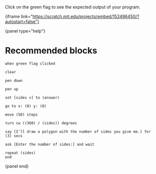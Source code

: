 Click on the green flag to see the expected output of your program.

{iframe link="https://scratch.mit.edu/projects/embed/152496450/?autostart=false"}

{panel type="help"}

# Recommended blocks

```scratch
when green flag clicked
```

```scratch
clear

pen down

pen up
```

```scratch
set [sides v] to (answer)
```

```scratch
go to x: (0) y: (0)

move (50) steps

turn cw ((360) / (sides)) degrees
```

```scratch
say [I'll draw a polygon with the number of sides you give me.] for (3) secs
```

```scratch
ask [Enter the number of sides:] and wait
```

```scratch
repeat (sides)
end
```

{panel end}
